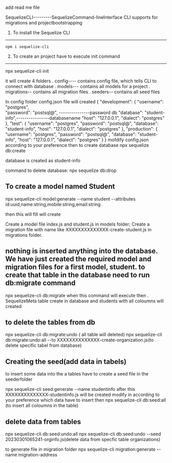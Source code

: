 add read me file



SequelizeCLI---------SequelizeCommand-lineInterface
CLI supports for migrations and projectbootstrapping


1.  To install the Sequelize CLI
----------------------------------      
    npm i sequelize-cli

2. To create an  project have to  execute init command
--------------------------------------------------------
  npx sequelize-cli init

it will create 4 folders
. config---- contains config file, which tells CLI  to connect with database
. models--- contains all models for a project
. migrations-- contains all migration files
. seeders-- contains all seed files

In config folder config.json file will created
{
  "development": {
    "username": "postgres",  
    "password": "postsql@", ---------------password db
    "database": "student-info",----------------databasename 
    "host": "127.0.0.1",
    "dialect": "postgres"
  },
  "test": {
    "username": "postgres",
    "password": "postsql@",
    "database": "student-info",
    "host": "127.0.0.1",
    "dialect": "postgres"
  },
  "production": {
    "username": "postgres",
    "password": "postsql@",
    "database": "student-info",
    "host": "127.0.0.1",
    "dialect": "postgres"
  }
}
mofdify config.json according to your preference 
then
to create database
npx sequelize db:create

database is created as student-info

 command to delete database:  npx sequelize db:drop


To create a model named  Student
----------------------------------------------
npx sequelize-cli model:generate --name student --attributes id:uuid,name:string,mobile:string,email:string
 
then this will fill will create

Create a model file index.js and student.js in models folder;
Create a migration file with name like XXXXXXXXXXXXXX-create-student.js in migrations folder.

nothing is inserted anything into the database. We have just created the required model and migration files for a first model, student. 
to create that table in the database  need to run db:migrate command
--------------------------------------------------------------------------------
  npx sequelize-cli db:migrate
when this command will execute then 
  . SequelizeMeta table create in database and students with all coloumns will created

to delete the tables from db 
------------------------------------
npx sequelize-cli db:migrate:undo ( all table will deleted)
npx sequelize-cli db:migrate:undo:all --to XXXXXXXXXXXXXX-create-organization.js(to delete specific tabel from database)

Creating the seed(add data in  tabels)
----------------------------------------------
to insert some data into the a tables have to create a seed file in the seederfolder 

npx sequelize-cli seed:generate --name studentinfo
 after this XXXXXXXXXXXXXX-studentinfo.js will be created
modify in according to your preference  which data  have to insert
then
npx sequelize-cli db:seed:all (to insert all coloumns in the table)

delete data from tables
-------------------------------
npx sequelize-cli db:seed:undo:all
npx sequelize-cli db:seed:undo --seed 20230301065241-orginfo.js(delete data from specfic table organizations)

to generate file in migration folder
npx sequelize-cli migration:generate --name migration-address

